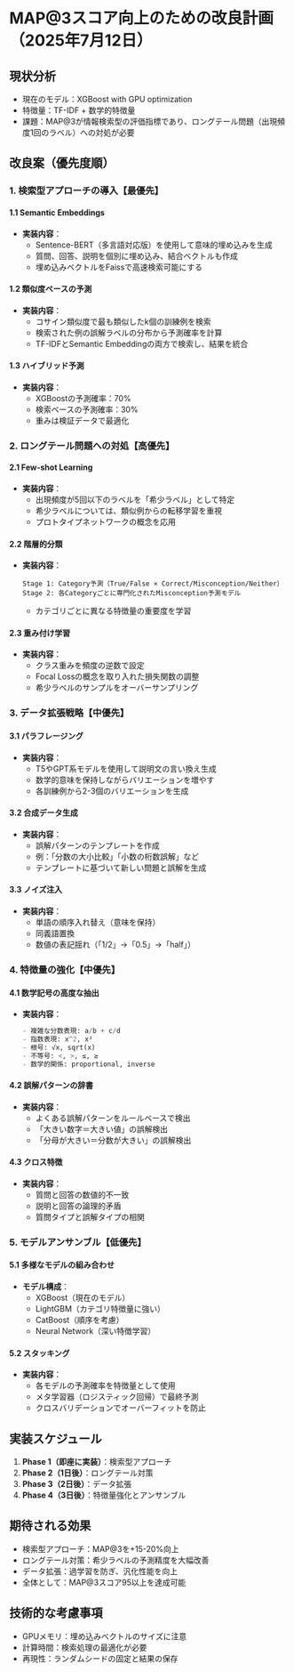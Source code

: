 # MAP@3スコア向上のための改良計画（2025年7月12日）

## 現状分析
- 現在のモデル：XGBoost with GPU optimization
- 特徴量：TF-IDF + 数学的特徴量
- 課題：MAP@3が情報検索型の評価指標であり、ロングテール問題（出現頻度1回のラベル）への対処が必要

## 改良案（優先度順）

### 1. 検索型アプローチの導入【最優先】
#### 1.1 Semantic Embeddings
- **実装内容**：
  - Sentence-BERT（多言語対応版）を使用して意味的埋め込みを生成
  - 質問、回答、説明を個別に埋め込み、結合ベクトルも作成
  - 埋め込みベクトルをFaissで高速検索可能にする

#### 1.2 類似度ベースの予測
- **実装内容**：
  - コサイン類似度で最も類似したk個の訓練例を検索
  - 検索された例の誤解ラベルの分布から予測確率を計算
  - TF-IDFとSemantic Embeddingの両方で検索し、結果を統合

#### 1.3 ハイブリッド予測
- **実装内容**：
  - XGBoostの予測確率：70%
  - 検索ベースの予測確率：30%
  - 重みは検証データで最適化

### 2. ロングテール問題への対処【高優先】
#### 2.1 Few-shot Learning
- **実装内容**：
  - 出現頻度が5回以下のラベルを「希少ラベル」として特定
  - 希少ラベルについては、類似例からの転移学習を重視
  - プロトタイプネットワークの概念を応用

#### 2.2 階層的分類
- **実装内容**：
  ```
  Stage 1: Category予測（True/False × Correct/Misconception/Neither）
  Stage 2: 各Categoryごとに専門化されたMisconception予測モデル
  ```
  - カテゴリごとに異なる特徴量の重要度を学習

#### 2.3 重み付け学習
- **実装内容**：
  - クラス重みを頻度の逆数で設定
  - Focal Lossの概念を取り入れた損失関数の調整
  - 希少ラベルのサンプルをオーバーサンプリング

### 3. データ拡張戦略【中優先】
#### 3.1 パラフレージング
- **実装内容**：
  - T5やGPT系モデルを使用して説明文の言い換え生成
  - 数学的意味を保持しながらバリエーションを増やす
  - 各訓練例から2-3個のバリエーションを生成

#### 3.2 合成データ生成
- **実装内容**：
  - 誤解パターンのテンプレートを作成
  - 例：「分数の大小比較」「小数の桁数誤解」など
  - テンプレートに基づいて新しい問題と誤解を生成

#### 3.3 ノイズ注入
- **実装内容**：
  - 単語の順序入れ替え（意味を保持）
  - 同義語置換
  - 数値の表記揺れ（「1/2」→「0.5」→「half」）

### 4. 特徴量の強化【中優先】
#### 4.1 数学記号の高度な抽出
- **実装内容**：
  ```python
  - 複雑な分数表現: a/b + c/d
  - 指数表現: x^2, x²
  - 根号: √x, sqrt(x)
  - 不等号: <, >, ≤, ≥
  - 数学的関係: proportional, inverse
  ```

#### 4.2 誤解パターンの辞書
- **実装内容**：
  - よくある誤解パターンをルールベースで検出
  - 「大きい数字＝大きい値」の誤解検出
  - 「分母が大きい＝分数が大きい」の誤解検出

#### 4.3 クロス特徴
- **実装内容**：
  - 質問と回答の数値的不一致
  - 説明と回答の論理的矛盾
  - 質問タイプと誤解タイプの相関

### 5. モデルアンサンブル【低優先】
#### 5.1 多様なモデルの組み合わせ
- **モデル構成**：
  - XGBoost（現在のモデル）
  - LightGBM（カテゴリ特徴量に強い）
  - CatBoost（順序を考慮）
  - Neural Network（深い特徴学習）

#### 5.2 スタッキング
- **実装内容**：
  - 各モデルの予測確率を特徴量として使用
  - メタ学習器（ロジスティック回帰）で最終予測
  - クロスバリデーションでオーバーフィットを防止

## 実装スケジュール
1. **Phase 1（即座に実装）**：検索型アプローチ
2. **Phase 2（1日後）**：ロングテール対策
3. **Phase 3（2日後）**：データ拡張
4. **Phase 4（3日後）**：特徴量強化とアンサンブル

## 期待される効果
- 検索型アプローチ：MAP@3を+15-20%向上
- ロングテール対策：希少ラベルの予測精度を大幅改善
- データ拡張：過学習を防ぎ、汎化性能を向上
- 全体として：MAP@3スコア95以上を達成可能

## 技術的な考慮事項
- GPUメモリ：埋め込みベクトルのサイズに注意
- 計算時間：検索処理の最適化が必要
- 再現性：ランダムシードの固定と結果の保存